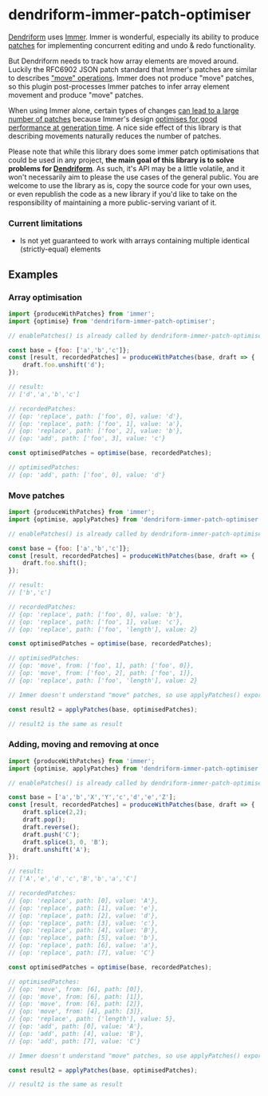 # dendriform-immer-patch-optimiser

[Dendriform](https://github.com/dxinteractive/dendriform) uses [Immer](https://github.com/immerjs/immer). Immer is wonderful, especially its ability to produce [patches](https://immerjs.github.io/immer/docs/patches) for implementing concurrent editing and undo & redo functionality.

But Dendriform needs to track how array elements are moved around. Luckily the RFC6902 JSON patch standard that Immer's patches are similar to describes ["move" operations](https://tools.ietf.org/html/rfc6902#section-4.4). Immer does not produce "move" patches, so this plugin post-processes Immer patches to infer array element movement and produce "move" patches.

When using Immer alone, certain types of changes [can lead to a large number of patches](https://github.com/immerjs/immer/issues/642) because Immer's design [optimises for good performance at generation time](https://github.com/immerjs/immer/issues/642#issuecomment-660086462). A nice side effect of this library is that describing movements naturally reduces the number of patches.

Please note that while this library does some immer patch optimisations that could be used in any project, **the main goal of this library is to solve problems for [Dendriform](https://github.com/dxinteractive/dendriform)**. As such, it's API may be a little volatile, and it won't necessarily aim to please the use cases of the general public. You are welcome to use the library as is, copy the source code for your own uses, or even republish the code as a new library if you'd like to take on the responsibility of maintaining a more public-serving variant of it.

### Current limitations

- Is not yet guaranteed to work with arrays containing multiple identical (strictly-equal) elements

## Examples

### Array optimisation

```js
import {produceWithPatches} from 'immer';
import {optimise} from 'dendriform-immer-patch-optimiser';

// enablePatches() is already called by dendriform-immer-patch-optimiser

const base = {foo: ['a','b','c']};
const [result, recordedPatches] = produceWithPatches(base, draft => {
    draft.foo.unshift('d');
});

// result:
// ['d','a','b','c']

// recordedPatches:
// {op: 'replace', path: ['foo', 0], value: 'd'},
// {op: 'replace', path: ['foo', 1], value: 'a'},
// {op: 'replace', path: ['foo', 2], value: 'b'},
// {op: 'add', path: ['foo', 3], value: 'c'}

const optimisedPatches = optimise(base, recordedPatches);

// optimisedPatches:
// {op: 'add', path: ['foo', 0], value: 'd'}
```

### Move patches

```js
import {produceWithPatches} from 'immer';
import {optimise, applyPatches} from 'dendriform-immer-patch-optimiser';

// enablePatches() is already called by dendriform-immer-patch-optimiser

const base = {foo: ['a','b','c']};
const [result, recordedPatches] = produceWithPatches(base, draft => {
    draft.foo.shift();
});

// result:
// ['b','c']

// recordedPatches:
// {op: 'replace', path: ['foo', 0], value: 'b'},
// {op: 'replace', path: ['foo', 1], value: 'c'},
// {op: 'replace', path: ['foo', 'length'], value: 2}

const optimisedPatches = optimise(base, recordedPatches);

// optimisedPatches:
// {op: 'move', from: ['foo', 1], path: ['foo', 0]},
// {op: 'move', from: ['foo', 2], path: ['foo', 1]},
// {op: 'replace', path: ['foo', 'length'], value: 2}

// Immer doesn't understand "move" patches, so use applyPatches() exported from dendriform-immer-patch-optimiser

const result2 = applyPatches(base, optimisedPatches);

// result2 is the same as result
```

### Adding, moving and removing at once

```js
import {produceWithPatches} from 'immer';
import {optimise, applyPatches} from 'dendriform-immer-patch-optimiser';

// enablePatches() is already called by dendriform-immer-patch-optimiser

const base = ['a','b','X','Y','c','d','e','Z'];
const [result, recordedPatches] = produceWithPatches(base, draft => {
    draft.splice(2,2);
    draft.pop();
    draft.reverse();
    draft.push('C');
    draft.splice(3, 0, 'B');
    draft.unshift('A');
});

// result:
// ['A','e','d','c','B','b','a','C']

// recordedPatches:
// {op: 'replace', path: [0], value: 'A'},
// {op: 'replace', path: [1], value: 'e'},
// {op: 'replace', path: [2], value: 'd'},
// {op: 'replace', path: [3], value: 'c'},
// {op: 'replace', path: [4], value: 'B'},
// {op: 'replace', path: [5], value: 'b'},
// {op: 'replace', path: [6], value: 'a'},
// {op: 'replace', path: [7], value: 'C'}

const optimisedPatches = optimise(base, recordedPatches);

// optimisedPatches:
// {op: 'move', from: [6], path: [0]},
// {op: 'move', from: [6], path: [1]},
// {op: 'move', from: [6], path: [2]},
// {op: 'move', from: [4], path: [3]},
// {op: 'replace', path: ['length'], value: 5},
// {op: 'add', path: [0], value: 'A'},
// {op: 'add', path: [4], value: 'B'},
// {op: 'add', path: [7], value: 'C'}

// Immer doesn't understand "move" patches, so use applyPatches() exported from dendriform-immer-patch-optimiser

const result2 = applyPatches(base, optimisedPatches);

// result2 is the same as result
```
